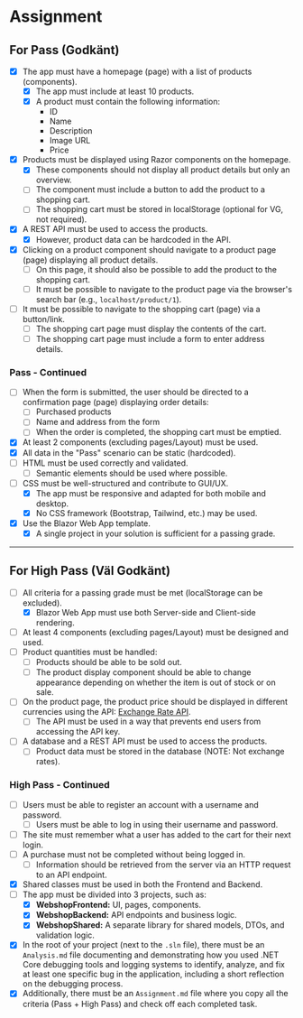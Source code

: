 # Assignment

## For Pass (Godkänt)

- [x] The app must have a homepage (page) with a list of products (components).
  - [x] The app must include at least 10 products.
  - [x] A product must contain the following information:
    - ID
    - Name
    - Description
    - Image URL
    - Price
- [x] Products must be displayed using Razor components on the homepage.
  - [x] These components should not display all product details but only an overview.
  - [ ] The component must include a button to add the product to a shopping cart.
  - [ ] The shopping cart must be stored in localStorage (optional for VG, not required).
- [x] A REST API must be used to access the products.
  - [x] However, product data can be hardcoded in the API.
- [x] Clicking on a product component should navigate to a product page (page) displaying all product details.
  - [ ] On this page, it should also be possible to add the product to the shopping cart.
  - [ ] It must be possible to navigate to the product page via the browser's search bar (e.g., `localhost/product/1`).
- [ ] It must be possible to navigate to the shopping cart (page) via a button/link.
  - [ ] The shopping cart page must display the contents of the cart.
  - [ ] The shopping cart page must include a form to enter address details.

### Pass - Continued

- [ ] When the form is submitted, the user should be directed to a confirmation page (page) displaying order details:
  - [ ] Purchased products
  - [ ] Name and address from the form
  - [ ] When the order is completed, the shopping cart must be emptied.
- [x] At least 2 components (excluding pages/Layout) must be used.
- [x] All data in the "Pass" scenario can be static (hardcoded).
- [ ] HTML must be used correctly and validated.
  - [ ] Semantic elements should be used where possible.
- [ ] CSS must be well-structured and contribute to GUI/UX.
  - [x] The app must be responsive and adapted for both mobile and desktop.
  - [x] No CSS framework (Bootstrap, Tailwind, etc.) may be used.
- [x] Use the Blazor Web App template.
  <!-- - [x] It is not necessary to combine different render modes. -->
  - [x] A single project in your solution is sufficient for a passing grade.

---

## For High Pass (Väl Godkänt)

- [ ] All criteria for a passing grade must be met (localStorage can be excluded).
  - [x] Blazor Web App must use both Server-side and Client-side rendering.
- [ ] At least 4 components (excluding pages/Layout) must be designed and used.
- [ ] Product quantities must be handled:
  - [ ] Products should be able to be sold out.
  - [ ] The product display component should be able to change appearance depending on whether the item is out of stock or on sale.
- [ ] On the product page, the product price should be displayed in different currencies using the API: [Exchange Rate API](https://apininjas.com/api/exchangerate).
  - [ ] The API must be used in a way that prevents end users from accessing the API key.
- [ ] A database and a REST API must be used to access the products.
  - [ ] Product data must be stored in the database (NOTE: Not exchange rates).

### High Pass - Continued

- [ ] Users must be able to register an account with a username and password.
  - [ ] Users must be able to log in using their username and password.
- [ ] The site must remember what a user has added to the cart for their next login.
- [ ] A purchase must not be completed without being logged in.
  - [ ] Information should be retrieved from the server via an HTTP request to an API endpoint.
- [x] Shared classes must be used in both the Frontend and Backend.
- [ ] The app must be divided into 3 projects, such as:
  - [x] **WebshopFrontend:** UI, pages, components.
  - [x] **WebshopBackend:** API endpoints and business logic.
  - [x] **WebshopShared:** A separate library for shared models, DTOs, and validation logic.
- [x] In the root of your project (next to the `.sln` file), there must be an `Analysis.md` file documenting and demonstrating how you used .NET Core debugging tools and logging systems to identify, analyze, and fix at least one specific bug in the application, including a short reflection on the debugging process.
- [x] Additionally, there must be an `Assignment.md` file where you copy all the criteria (Pass + High Pass) and check off each completed task.
